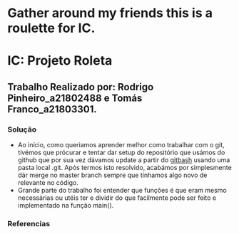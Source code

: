 # Gather around my friends this is a roulette for IC.


# **IC: Projeto Roleta**
## Trabalho Realizado por: Rodrigo Pinheiro_a21802488 e Tomás Franco_a21803301.
### Solução
  + Ao início, como queriamos aprender melhor como trabalhar com o git, tivémos que prócurar e tentar dar setup do repositório que usámos do github que por sua vez dávamos update a partir do [gitbash](https://help.github.com/articles/adding-an-existing-project-to-github-using-the-command-line/) usando uma pasta local .git. Após termos isto resolvido, acabámos por simplesmente dár merge no master branch sempre que tinhamos algo novo de relevante no código.
  + Grande parte do trabalho foi entender que funções é que eram mesmo necessárias ou utéis ter e dividir do que facilmente pode ser feito e implementado na função main(). 
### Referencias
